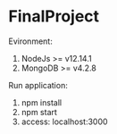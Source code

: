 # FinalProject

Evironment:
  1. NodeJs >= v12.14.1
  2. MongoDB >= v4.2.8
  
Run application:
  1. npm install
  2. npm start
  3. access: localhost:3000
